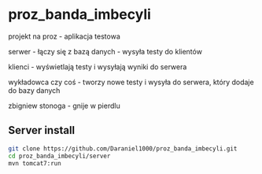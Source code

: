 # proz_banda_imbecyli

projekt na proz - aplikacja testowa

serwer - łączy się z bazą danych - wysyła testy do klientów

klienci - wyświetlają testy i wysyłają wyniki do serwera

wykładowca czy coś - tworzy nowe testy i wysyła do serwera, który dodaje do bazy danych

zbigniew stonoga - gnije w pierdlu

## Server install

```bash
git clone https://github.com/Daraniel1000/proz_banda_imbecyli.git
cd proz_banda_imbecyli/server
mvn tomcat7:run
```
